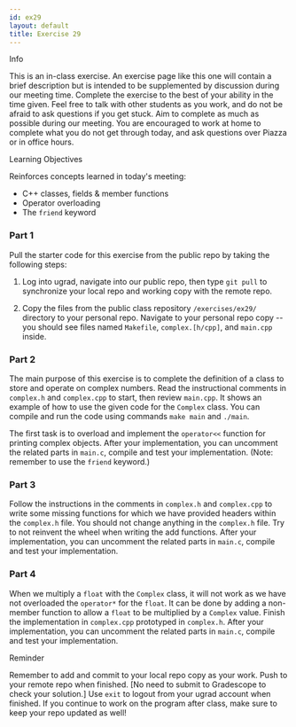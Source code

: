 ```yaml
---
id: ex29
layout: default
title: Exercise 29
---
```


<div class='admonition info'>
<div class='title'>Info</div>
<div class='content'>
<p>This is an in-class exercise. An exercise page like this one will
contain a brief description but is intended to be supplemented by
discussion during our meeting time. Complete the exercise to the best of
your ability in the time given. Feel free to talk with other students as
you work, and do not be afraid to ask questions if you get stuck. Aim to
complete as much as possible during our meeting. You are encouraged to
work at home to complete what you do not get through today, and ask
questions over Piazza or in office hours.</p>
</div>
</div>

<div class='admonition tip'>
<div class='title'>Learning Objectives</div>
<div class='content'>
<p>Reinforces concepts learned in today's meeting:</p>
<ul>
<li>C++ classes, fields &amp; member functions</li>
<li>Operator overloading</li>
<li>The <code>friend</code> keyword</li>
</ul>
</div>
</div>

### Part 1
Pull the starter code for this exercise from the public repo by taking the following steps:

1.	Log into ugrad, navigate into our public repo, then type `git pull` to synchronize your local repo and working copy with the remote repo.

2.	Copy the files from the public class repository `/exercises/ex29/` directory to your personal repo. Navigate to your personal repo copy -- you should see files named `Makefile`, `complex.[h/cpp]`, and `main.cpp` inside.

### Part 2
The main purpose of this exercise is to complete the definition of a class to store and operate on complex numbers. Read the instructional comments in `complex.h` and `complex.cpp` to start, then review `main.cpp`.  It shows an example of how to use the given code for the `Complex` class. You can compile and run the code using commands `make main` and `./main`.

The first task is to overload and implement the `operator<<` function for printing complex objects. After your implementation, you can uncomment the related parts in `main.c`, compile and test your implementation. (Note: remember to use the `friend` keyword.)

### Part 3
Follow the instructions in the comments in `complex.h` and `complex.cpp` to write some missing functions for which we have provided headers within the `complex.h` file.  You should not change anything in the `complex.h` file. Try to not reinvent the wheel when writing the add functions. After your implementation, you can uncomment the related parts in `main.c`, compile and test your implementation.

### Part 4
When we multiply a `float` with the `Complex` class, it will not work as we have not overloaded the `operator*` for the `float`. It can be done by adding a non-member function to allow a `float` to be multiplied by a `Complex` value. Finish the implementation in `complex.cpp` prototyped in `complex.h`. After your implementation, you can uncomment the related parts in `main.c`, compile and test your implementation.

<div class='admonition tip'>
<div class='title'>Reminder</div>
<div class='content'>
<p>Remember to add and commit to your local repo copy as your work. Push
to your remote repo when finished. [No need to submit to Gradescope to
check your solution.] Use <code>exit</code> to logout from your ugrad
account when finished. If you continue to work on the program after
class, make sure to keep your repo updated as well!</p>
</div>
</div>
